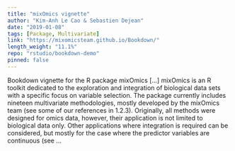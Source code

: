 ```yaml
---
title: "mixOmics vignette"
author: "Kim-Anh Le Cao & Sebastien Dejean"
date: "2019-01-08"
tags: [Package, Multivariate]
link: "https://mixomicsteam.github.io/Bookdown/"
length_weight: "11.1%"
repo: "rstudio/bookdown-demo"
pinned: false
---
```


Bookdown vignette for the R package mixOmics [...] mixOmics is an R toolkit dedicated to the exploration and integration of biological data sets with a specific focus on variable selection. The package currently includes nineteen multivariate methodologies, mostly developed by the mixOmics team (see some of our references in 1.2.3). Originally, all methods were designed for omics data, however, their application is not limited to biological data only. Other applications where integration is required can be considered, but mostly for the case where the predictor variables are continuous (see ...

